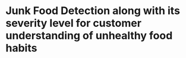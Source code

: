 # Junk Food Detection along with its severity level for customer understanding of unhealthy food habits  
